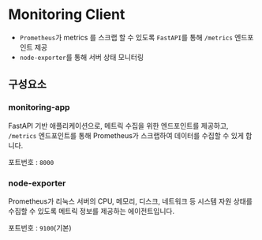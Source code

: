 # Monitoring Client
- `Prometheus`가 metrics 를 스크랩 할 수 있도록 `FastAPI`를 통해 `/metrics` 엔드포인트 제공
- `node-exporter`를 통해 서버 상태 모니터링


## 구성요소

### monitoring-app
  FastAPI 기반 애플리케이션으로, 메트릭 수집을 위한 엔드포인트를 제공하고, `/metrics` 엔드포인트를 통해 Prometheus가 스크랩하여 데이터를 수집할 수 있게 합니다.
  
  포트번호 : `8000`

### node-exporter
  Prometheus가 리눅스 서버의 CPU, 메모리, 디스크, 네트워크 등 시스템 자원 상태를 수집할 수 있도록  메트릭 정보를 제공하는 에이전트입니다.

  포트번호 : `9100`(기본)